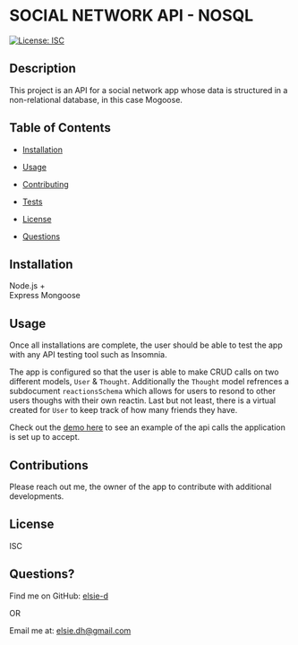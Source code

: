 # SOCIAL NETWORK API - NOSQL
[![License: ISC](https://img.shields.io/badge/License-ISC-blue.svg)](https://opensource.org/licenses/ISC)


    
## Description
This project is an API for a social network app whose data is structured in a non-relational database, in this case Mogoose. 
            
## Table of Contents
            
- [Installation](#installation)
- [Usage](#usage)
- [Contributing](#contributions)
- [Tests](#tests)

- [License](#license)
        
- [Questions](#questions)
            
## Installation
Node.js +  
Express 
Mongoose
            
## Usage
Once all installations are complete, the user should be able to test the app with any API testing tool such as Insomnia. 

The app is configured so that the user is able to make CRUD calls on two different models, `User` & `Thought`. Additionally the `Thought` model refrences a subdocument `reactionsSchema` which allows for users to resond to other users thoughs with their own reactin. Last but not least, there is a virtual created for `User` to keep track of how many friends they have.   

Check out the [demo here](https://drive.google.com/file/d/15Q_A3Wdni4WWk7aWKqtmz39_mi4hhTau/view) to see an example of the api calls the application is set up to accept. 
            
## Contributions
Please reach out me, the owner of the app to contribute with additional developments.
        
            
## License
ISC
            
            
## Questions?
Find me on GitHub: <a href="https://github.com/elsie-d" target="_blank">elsie-d</a>
            
OR
            
Email me at: <a href="mailto:elsie.dh@gmail.com" target="_blank">elsie.dh@gmail.com</a>